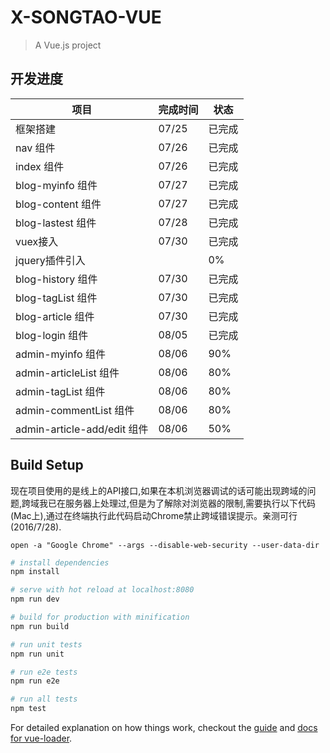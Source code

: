 # X-SONGTAO-VUE

> A Vue.js project

## 开发进度



|      项目      |       完成时间   |    状态   |
| ------------- | --------------- |---------------|
|    框架搭建    |       07/25     |     已完成    |
|    nav 组件    |      07/26       |     已完成    |
|    index 组件    |       07/26      |     已完成    |
|    blog-myinfo 组件    |       07/27      |     已完成    |
|    blog-content 组件    |       07/27      |    已完成    |
|    blog-lastest 组件    |       07/28      |    已完成    |
|    vuex接入    |       07/30      |    已完成    |
|    jquery插件引入    |             |    0%    |
|    blog-history 组件    |      07/30     |     已完成   |
|    blog-tagList 组件    |      07/30       |     已完成    |
|    blog-article 组件    |       07/30      |     已完成    |
|    blog-login 组件    |        08/05      |     已完成   |
|    admin-myinfo 组件    |       08/06     |     90%    |
|    admin-articleList 组件    |     08/06       |     80%    |
|    admin-tagList 组件    |     08/06       |     80%    |
|    admin-commentList 组件    |       08/06     |     80%    |
|    admin-article-add/edit 组件    |    08/06        |     50%    |

## Build Setup

现在项目使用的是线上的API接口,如果在本机浏览器调试的话可能出现跨域的问题,跨域我已在服务器上处理过,但是为了解除对浏览器的限制,需要执行以下代码(Mac上),通过在终端执行此代码启动Chrome禁止跨域错误提示。亲测可行(2016/7/28).

```
open -a "Google Chrome" --args --disable-web-security --user-data-dir
```


``` bash
# install dependencies
npm install

# serve with hot reload at localhost:8080
npm run dev

# build for production with minification
npm run build

# run unit tests
npm run unit

# run e2e tests
npm run e2e

# run all tests
npm test
```

For detailed explanation on how things work, checkout the [guide](http://vuejs-templates.github.io/webpack/) and [docs for vue-loader](http://vuejs.github.io/vue-loader).

